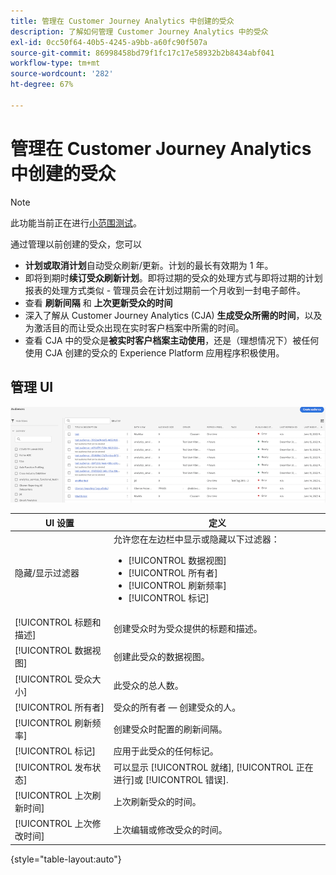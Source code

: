 ```yaml
---
title: 管理在 Customer Journey Analytics 中创建的受众
description: 了解如何管理 Customer Journey Analytics 中的受众
exl-id: 0cc50f64-40b5-4245-a9bb-a60fc90f507a
source-git-commit: 86998458bd79f1fc17c17e58932b2b8434abf041
workflow-type: tm+mt
source-wordcount: '282'
ht-degree: 67%

---
```


# 管理在 Customer Journey Analytics 中创建的受众

>[!NOTE]
>
>此功能当前正在进行[小范围测试](/help/release-notes/releases.md)。

通过管理以前创建的受众，您可以

* **计划或取消计划**&#x200B;自动受众刷新/更新。计划的最长有效期为 1 年。
* 即将到期时&#x200B;**续订受众刷新计划**。即将过期的受众的处理方式与即将过期的计划报表的处理方式类似 - 管理员会在计划过期前一个月收到一封电子邮件。
* 查看 **刷新间隔** 和 **上次更新受众的时间**
* 深入了解从 Customer Journey Analytics (CJA) **生成受众所需的时间**，以及为激活目的而让受众出现在实时客户档案中所需的时间。
* 查看 CJA 中的受众是&#x200B;**被实时客户档案主动使用**，还是（理想情况下）被任何使用 CJA 创建的受众的 Experience Platform 应用程序积极使用。

## 管理 UI

![](assets/manage.png)

| UI 设置 | 定义 |
| --- | --- |
| 隐藏/显示过滤器 | 允许您在左边栏中显示或隐藏以下过滤器： <ul><li>[!UICONTROL 数据视图]</li><li>[!UICONTROL 所有者]</li><li>[!UICONTROL 刷新频率]</li><li>[!UICONTROL 标记]</li></ul> |
| [!UICONTROL 标题和描述] | 创建受众时为受众提供的标题和描述。 |
| [!UICONTROL 数据视图] | 创建此受众的数据视图。 |
| [!UICONTROL 受众大小] | 此受众的总人数。 |
| [!UICONTROL 所有者] | 受众的所有者 — 创建受众的人。 |
| [!UICONTROL 刷新频率] | 创建受众时配置的刷新间隔。 |
| [!UICONTROL 标记] | 应用于此受众的任何标记。 |
| [!UICONTROL 发布状态] | 可以显示 [!UICONTROL 就绪], [!UICONTROL 正在进行]或 [!UICONTROL 错误]. |
| [!UICONTROL  上次刷新时间] | 上次刷新受众的时间。 |
| [!UICONTROL 上次修改时间] | 上次编辑或修改受众的时间。 |

{style=&quot;table-layout:auto&quot;}
